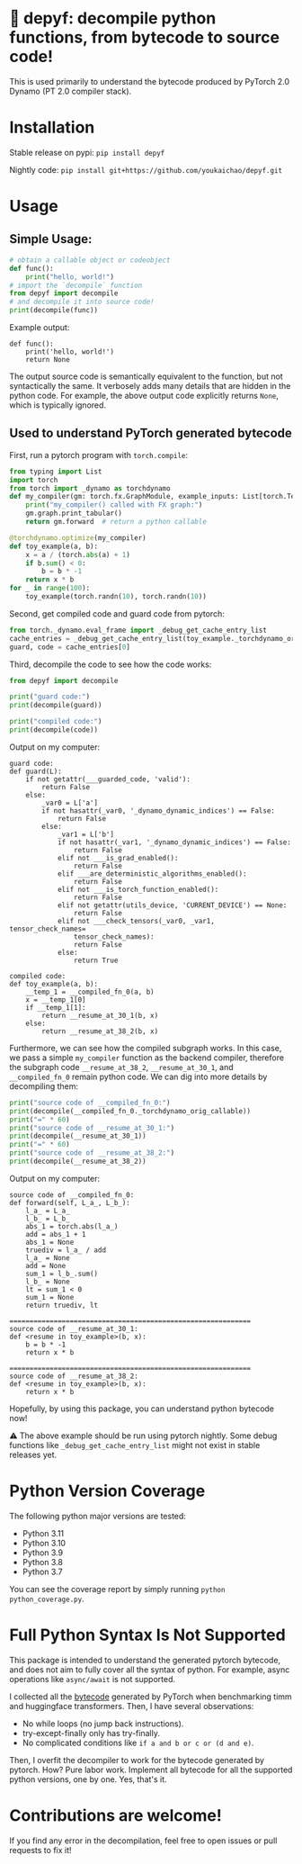 # 🐍 depyf: decompile python functions, from bytecode to source code!

This is used primarily to understand the bytecode produced by PyTorch 2.0 Dynamo (PT 2.0 compiler stack).

# Installation

Stable release on pypi: `pip install depyf`

Nightly code: `pip install git+https://github.com/youkaichao/depyf.git`

# Usage

## Simple Usage:

```python
# obtain a callable object or codeobject
def func():
    print("hello, world!")
# import the `decompile` function
from depyf import decompile
# and decompile it into source code!
print(decompile(func))
```

Example output:

```text
def func():
    print('hello, world!')
    return None
```

The output source code is semantically equivalent to the function, but not syntactically the same. It verbosely adds many details that are hidden in the python code. For example, the above output code explicitly returns `None`, which is typically ignored.

## Used to understand PyTorch generated bytecode

First, run a pytorch program with `torch.compile`:

```python
from typing import List
import torch
from torch import _dynamo as torchdynamo
def my_compiler(gm: torch.fx.GraphModule, example_inputs: List[torch.Tensor]):
    print("my_compiler() called with FX graph:")
    gm.graph.print_tabular()
    return gm.forward  # return a python callable

@torchdynamo.optimize(my_compiler)
def toy_example(a, b):
    x = a / (torch.abs(a) + 1)
    if b.sum() < 0:
        b = b * -1
    return x * b
for _ in range(100):
    toy_example(torch.randn(10), torch.randn(10))
```

Second, get compiled code and guard code from pytorch:

```python
from torch._dynamo.eval_frame import _debug_get_cache_entry_list
cache_entries = _debug_get_cache_entry_list(toy_example._torchdynamo_orig_callable.__code__)
guard, code = cache_entries[0]
```

Third, decompile the code to see how the code works:

```python
from depyf import decompile

print("guard code:")
print(decompile(guard))

print("compiled code:")
print(decompile(code))
```

Output on my computer:

```text
guard code:
def guard(L):
    if not getattr(___guarded_code, 'valid'):
        return False
    else:
        _var0 = L['a']
        if not hasattr(_var0, '_dynamo_dynamic_indices') == False:
            return False
        else:
            _var1 = L['b']
            if not hasattr(_var1, '_dynamo_dynamic_indices') == False:
                return False
            elif not ___is_grad_enabled():
                return False
            elif ___are_deterministic_algorithms_enabled():
                return False
            elif not ___is_torch_function_enabled():
                return False
            elif not getattr(utils_device, 'CURRENT_DEVICE') == None:
                return False
            elif not ___check_tensors(_var0, _var1, tensor_check_names=
                tensor_check_names):
                return False
            else:
                return True

compiled code:
def toy_example(a, b):
    __temp_1 = __compiled_fn_0(a, b)
    x = __temp_1[0]
    if __temp_1[1]:
        return __resume_at_30_1(b, x)
    else:
        return __resume_at_38_2(b, x)
```

Furthermore, we can see how the compiled subgraph works. In this case, we pass a simple ``my_compiler`` function as the backend compiler, therefore the subgraph code ``__resume_at_38_2``, ``__resume_at_30_1``, and ``__compiled_fn_0`` remain python code. We can dig into more details by decompiling them:

```python
print("source code of __compiled_fn_0:")
print(decompile(__compiled_fn_0._torchdynamo_orig_callable))
print("=" * 60)
print("source code of __resume_at_30_1:")
print(decompile(__resume_at_30_1))
print("=" * 60)
print("source code of __resume_at_38_2:")
print(decompile(__resume_at_38_2))
```

Output on my computer:

```text
source code of __compiled_fn_0:
def forward(self, L_a_, L_b_):
    l_a_ = L_a_
    l_b_ = L_b_
    abs_1 = torch.abs(l_a_)
    add = abs_1 + 1
    abs_1 = None
    truediv = l_a_ / add
    l_a_ = None
    add = None
    sum_1 = l_b_.sum()
    l_b_ = None
    lt = sum_1 < 0
    sum_1 = None
    return truediv, lt

============================================================
source code of __resume_at_30_1:
def <resume in toy_example>(b, x):
    b = b * -1
    return x * b

============================================================
source code of __resume_at_38_2:
def <resume in toy_example>(b, x):
    return x * b
```

Hopefully, by using this package, you can understand python bytecode now!

:warning: The above example should be run using pytorch nightly. Some debug functions like `_debug_get_cache_entry_list` might not exist in stable releases yet.

# Python Version Coverage

The following python major versions are tested:

- Python 3.11
- Python 3.10
- Python 3.9
- Python 3.8
- Python 3.7

You can see the coverage report by simply running `python python_coverage.py`.

# Full Python Syntax Is Not Supported

This package is intended to understand the generated pytorch bytecode, and does not aim to fully cover all the syntax of python. For example, async operations like `async/await` is not supported.

I collected all the [bytecode](https://github.com/youkaichao/depyf/tree/master/pytorch_bytecode) generated by PyTorch when benchmarking timm and huggingface transformers. Then, I have several observations:

- No while loops (no jump back instructions).
- try-except-finally only has try-finally.
- No complicated conditions like `if a and b or c or (d and e)`.

Then, I overfit the decompiler to work for the bytecode generated by pytorch. How? Pure labor work. Implement all bytecode for all the supported python versions, one by one. Yes, that's it.

# Contributions are welcome!

If you find any error in the decompilation, feel free to open issues or pull requests to fix it!
